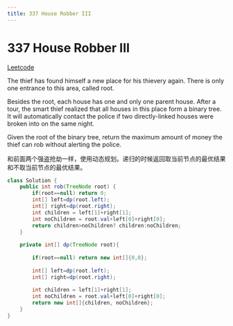 ```yaml
---
title: 337 House Robber III
---
```


# 337 House Robber III

[Leetcode](https://leetcode.com/problems/house-robber-iii/)

The thief has found himself a new place for his thievery again. There is only one entrance to this area, called root.

Besides the root, each house has one and only one parent house. After a tour, the smart thief realized that all houses in this place form a binary tree. It will automatically contact the police if two directly-linked houses were broken into on the same night.

Given the root of the binary tree, return the maximum amount of money the thief can rob without alerting the police.

和前面两个强盗抢劫一样，使用动态规划。递归的时候返回取当前节点的最优结果和不取当前节点的最优结果。


```java
class Solution {
    public int rob(TreeNode root) {
        if(root==null) return 0;
        int[] left=dp(root.left);
        int[] right=dp(root.right);
        int children = left[1]+right[1];
        int noChildren = root.val+left[0]+right[0];
        return children>noChildren? children:noChildren;
    }
    
    private int[] dp(TreeNode root){
        
        if(root==null) return new int[]{0,0};
        
        int[] left=dp(root.left);
        int[] right=dp(root.right);
        
        int children = left[1]+right[1];
        int noChildren = root.val+left[0]+right[0];
        return new int[]{children, noChildren};
    }
}
```